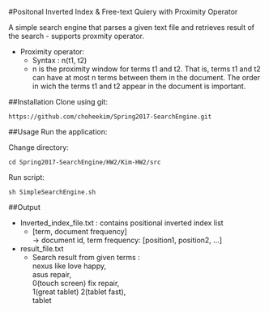 #Positonal Inverted Index & Free-text Quiery with Proximity Operator 

A simple search engine that parses a given text file and retrieves result of the search - supports proxmity operator.

* Proximity operator: 
	* Syntax : n(t1, t2)
	* n is the proximity window for terms t1 and t2. That is, terms t1 and t2 can have at most n terms between them in the document. The order in wich the terms t1 and t2 appear in the document is important. 

##Installation
Clone using git:  
```
https://github.com/choheekim/Spring2017-SearchEngine.git
```

##Usage
Run the application: 


Change directory:
```
cd Spring2017-SearchEngine/HW2/Kim-HW2/src
```

Run script:  
```
sh SimpleSearchEngine.sh
```

##Output
* Inverted_index_file.txt : contains positional inverted index list
	* [term, document frequency]   
		-> document id, term frequency: [position1, position2, ...] 
* result_file.txt
	* Search result from given terms :	
	nexus like love happy,  
	 asus repair,   
	 0(touch screen) fix repair,  
	 1(great tablet) 2(tablet fast),  
	 tablet
